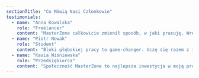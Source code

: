 ```yaml
---
sectionTitle: "Co Mówią Nasi Członkowie"
testimonials:
  - name: "Anna Kowalska"
    role: "Freelancer"
    content: "MasterZone całkowicie zmienił sposób, w jaki pracuję. Wreszcie jestem w stanie skupić się na jednej rzeczy przez dłuższy czas. Moja produktywność wzrosła o 300%!"
  - name: "Piotr Nowak"
    role: "Student"
    content: "Bloki głębokiej pracy to game-changer. Uczę się razem z innymi, co motywuje mnie do działania. Nie mogę się doczekać każdej sesji!"
  - name: "Kasia Wiśniewska"
    role: "Przedsiębiorca"
    content: "Społeczność MasterZone to najlepsza inwestycja w moją produktywność. Wsparcie i accountability od grupy ludzi o podobnych celach to bezcenne."
---
```

